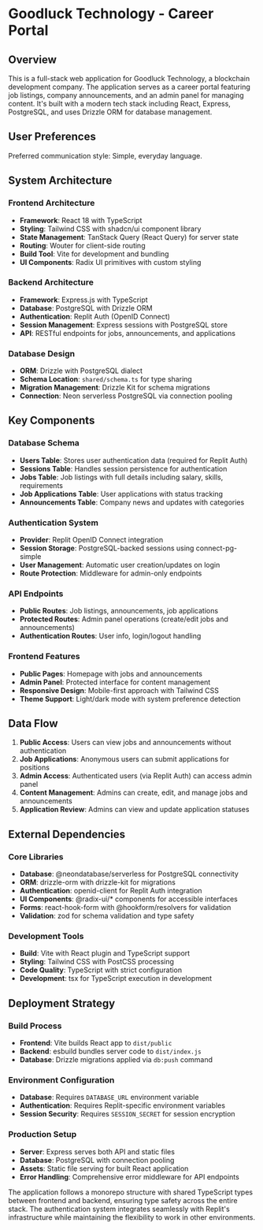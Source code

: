 # Goodluck Technology - Career Portal

## Overview

This is a full-stack web application for Goodluck Technology, a blockchain development company. The application serves as a career portal featuring job listings, company announcements, and an admin panel for managing content. It's built with a modern tech stack including React, Express, PostgreSQL, and uses Drizzle ORM for database management.

## User Preferences

Preferred communication style: Simple, everyday language.

## System Architecture

### Frontend Architecture
- **Framework**: React 18 with TypeScript
- **Styling**: Tailwind CSS with shadcn/ui component library
- **State Management**: TanStack Query (React Query) for server state
- **Routing**: Wouter for client-side routing
- **Build Tool**: Vite for development and bundling
- **UI Components**: Radix UI primitives with custom styling

### Backend Architecture
- **Framework**: Express.js with TypeScript
- **Database**: PostgreSQL with Drizzle ORM
- **Authentication**: Replit Auth (OpenID Connect)
- **Session Management**: Express sessions with PostgreSQL store
- **API**: RESTful endpoints for jobs, announcements, and applications

### Database Design
- **ORM**: Drizzle with PostgreSQL dialect
- **Schema Location**: `shared/schema.ts` for type sharing
- **Migration Management**: Drizzle Kit for schema migrations
- **Connection**: Neon serverless PostgreSQL via connection pooling

## Key Components

### Database Schema
- **Users Table**: Stores user authentication data (required for Replit Auth)
- **Sessions Table**: Handles session persistence for authentication
- **Jobs Table**: Job listings with full details including salary, skills, requirements
- **Job Applications Table**: User applications with status tracking
- **Announcements Table**: Company news and updates with categories

### Authentication System
- **Provider**: Replit OpenID Connect integration
- **Session Storage**: PostgreSQL-backed sessions using connect-pg-simple
- **User Management**: Automatic user creation/updates on login
- **Route Protection**: Middleware for admin-only endpoints

### API Endpoints
- **Public Routes**: Job listings, announcements, job applications
- **Protected Routes**: Admin panel operations (create/edit jobs and announcements)
- **Authentication Routes**: User info, login/logout handling

### Frontend Features
- **Public Pages**: Homepage with jobs and announcements
- **Admin Panel**: Protected interface for content management
- **Responsive Design**: Mobile-first approach with Tailwind CSS
- **Theme Support**: Light/dark mode with system preference detection

## Data Flow

1. **Public Access**: Users can view jobs and announcements without authentication
2. **Job Applications**: Anonymous users can submit applications for positions
3. **Admin Access**: Authenticated users (via Replit Auth) can access admin panel
4. **Content Management**: Admins can create, edit, and manage jobs and announcements
5. **Application Review**: Admins can view and update application statuses

## External Dependencies

### Core Libraries
- **Database**: @neondatabase/serverless for PostgreSQL connectivity
- **ORM**: drizzle-orm with drizzle-kit for migrations
- **Authentication**: openid-client for Replit Auth integration
- **UI Components**: @radix-ui/* components for accessible interfaces
- **Forms**: react-hook-form with @hookform/resolvers for validation
- **Validation**: zod for schema validation and type safety

### Development Tools
- **Build**: Vite with React plugin and TypeScript support
- **Styling**: Tailwind CSS with PostCSS processing
- **Code Quality**: TypeScript with strict configuration
- **Development**: tsx for TypeScript execution in development

## Deployment Strategy

### Build Process
- **Frontend**: Vite builds React app to `dist/public`
- **Backend**: esbuild bundles server code to `dist/index.js`
- **Database**: Drizzle migrations applied via `db:push` command

### Environment Configuration
- **Database**: Requires `DATABASE_URL` environment variable
- **Authentication**: Requires Replit-specific environment variables
- **Session Security**: Requires `SESSION_SECRET` for session encryption

### Production Setup
- **Server**: Express serves both API and static files
- **Database**: PostgreSQL with connection pooling
- **Assets**: Static file serving for built React application
- **Error Handling**: Comprehensive error middleware for API endpoints

The application follows a monorepo structure with shared TypeScript types between frontend and backend, ensuring type safety across the entire stack. The authentication system integrates seamlessly with Replit's infrastructure while maintaining the flexibility to work in other environments.